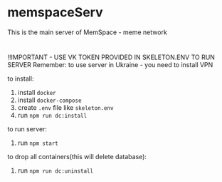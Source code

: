# memspaceServ
This is the main server of MemSpace - meme network 
#

!!IMPORTANT - USE VK TOKEN PROVIDED IN SKELETON.ENV TO RUN SERVER
Remember: to use server in Ukraine - you need to install VPN

to install:
1. install `docker`
2. install `docker-compose`
3. create `.env` file like `skeleton.env`
4. run `npm run dc:install`

to run server:
1. run `npm start`

to drop all containers(this will delete database):
1. run `npm run dc:uninstall`
